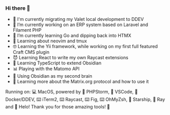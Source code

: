 ### Hi there 👋

- 🐳 I'm currently migrating my Valet local development to DDEV
- 🔭 I’m currently working on an ERP system based on Laravel and Filament PHP
- 🌱 I’m currently learning Go and dipping back into HTMX
- 🤯 Learning about neovim and tmux
- 🤓 Learning the Yii framework, while working on my first full featured Craft CMS plugin
- 😈 Learning React to write my own Raycast extensions
- 📘 Learning TypeScript to extend Obsidian
- 📊 Playing with the Matomo API
- 🧠 Using Obsidian as my second brain 
- 💬 Learning more about the Matrix.org protocol and how to use it

Running on: 💻 MacOS, powered by 🐘 PHPStorm, 🐹 VSCode, 🐋 Docker/DDEV, ⌨️ iTerm2, ⌨️ Raycast, ⌨️ Fig, ⌨️ OhMyZsh, 🚀 Starship, 🐛 Ray and 📧 Helo! Thank you for those amazing tools! 🏅
